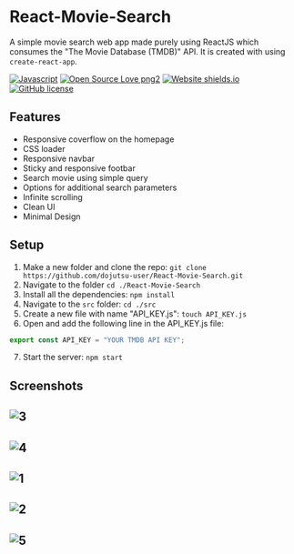 # React-Movie-Search
A simple movie search web app made purely using ReactJS which consumes the "The Movie Database (TMDB)" API. It is created with using `create-react-app`. 

[![Javascript](https://badges.frapsoft.com/javascript/code/javascript.png?v=101)](https://github.com/ellerbrock/javascript-badges/)
[![Open Source Love png2](https://badges.frapsoft.com/os/v2/open-source.png?v=103)](https://github.com/dojutsu-user/React-Movie-Search)
[![Website shields.io](https://img.shields.io/website-up-down-green-red/http/shields.io.svg)](https://react-movie-search.netlify.com/)
[![GitHub license](https://img.shields.io/github/license/Naereen/StrapDown.js.svg)](https://github.com/dojutsu-user/React-Movie-Search/blob/master/LICENSE)


## Features
* Responsive coverflow on the homepage
* CSS loader
* Responsive navbar
* Sticky and responsive footbar
* Search movie using simple query
* Options for additional search parameters
* Infinite scrolling
* Clean UI
* Minimal Design

## Setup
1. Make a new folder and clone the repo: `git clone https://github.com/dojutsu-user/React-Movie-Search.git`
2. Navigate to the folder `cd ./React-Movie-Search`
3. Install all the dependencies: `npm install`
4. Navigate to the `src` folder: `cd ./src`
5. Create a new file with name "API_KEY.js": `touch API_KEY.js`
6. Open and add the following line in the API_KEY.js file: 
``` javascript
export const API_KEY = "YOUR TMDB API KEY"; 
```
7. Start the server: `npm start`

## Screenshots

![3](https://user-images.githubusercontent.com/29149191/46094719-45074080-c1d8-11e8-8bd4-7e4ad4e64b5c.png)
---
![4](https://user-images.githubusercontent.com/29149191/46094717-446eaa00-c1d8-11e8-8a3b-24f44aa91367.png)
---
![1](https://user-images.githubusercontent.com/29149191/46094722-459fd700-c1d8-11e8-89ea-c33b521a48a9.png)
---
![2](https://user-images.githubusercontent.com/29149191/46094721-459fd700-c1d8-11e8-8e7c-118ed69d18a3.png)
---
![5](https://user-images.githubusercontent.com/29149191/46095130-64eb3400-c1d9-11e8-82fa-5f105178bf03.png)
---




